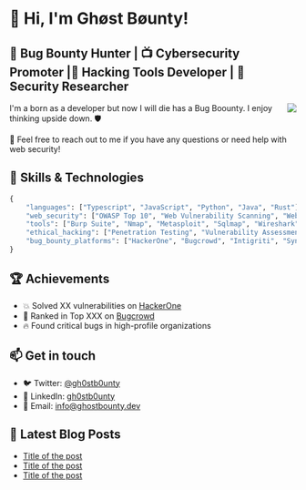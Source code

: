 # 👋 Hi, I'm Ghøst Bøunty!

## 🐛 Bug Bounty Hunter | 📺 Cybersecurity Promoter |🔨 Hacking Tools Developer | 🧪 Security Researcher 

<img align="right" src="https://github-readme-stats.vercel.app/api?username=yourusername&show_icons=true&theme=radical&count_private=true" />

I'm a born as a developer but now I will die has a Bug Boounty. I enjoy thinking upside down. 🛡️

📌 Feel free to reach out to me if you have any questions or need help with web security!

## 🚀 Skills & Technologies

```python
{
    "languages": ["Typescript", "JavaScript", "Python", "Java", "Rust"],
    "web_security": ["OWASP Top 10", "Web Vulnerability Scanning", "Web Exploitation"],
    "tools": ["Burp Suite", "Nmap", "Metasploit", "Sqlmap", "Wireshark"],
    "ethical_hacking": ["Penetration Testing", "Vulnerability Assessment", "Exploit Development"],
    "bug_bounty_platforms": ["HackerOne", "Bugcrowd", "Intigriti", "Synack", "YesWeHack"],
}
```

## 🏆 Achievements

- 💥 Solved XX vulnerabilities on [HackerOne](https://hackerone.com)
- 🏅 Ranked in Top XXX on [Bugcrowd](https://www.bugcrowd.com)
- 🔥 Found critical bugs in high-profile organizations

## 📫 Get in touch

- 🐦 Twitter: [@gh0stb0unty](https://twitter.com/gh0stb0unty)
- 💼 LinkedIn: [gh0stb0unty](https://www.linkedin.com/in/yourlinkedin/)
- 📧 Email: [info@ghostbounty.dev](mailto:info@ghostbounty.dev)

## 📖 Latest Blog Posts

<!-- BLOG-POST-LIST:START -->
- [Title of the post](https://ghostbounty.dev/post-1)
- [Title of the post](https://ghostbounty.dev/post-2)
- [Title of the post](https://ghostbounty.dev/post-3)
<!-- BLOG-POST-LIST:END -->

